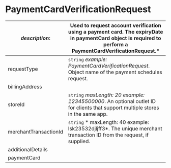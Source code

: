 
# PaymentCardVerificationRequest

| *description*:   | Used to request account verification using a payment card. The expiryDate in paymentCard object is required to perform a PaymentCardVerificationRequest.*|
|----|----|
| requestType |    ``` string ```  *example:   PaymentCardVerificationRequest*. Object name of the payment schedules request.|
| billingAddress |    |  
| storeId |    ``` string ```  *maxLength: 20  example: 12345500000*. An optional outlet ID for clients that support multiple stores in the same app.|
| merchantTransactionId |    ``` string ```   * maxLength: 40 example: lsk23532djljff3*. The unique merchant transaction ID from the request, if supplied.|
| additionalDetails |    |
| paymentCard |    |
